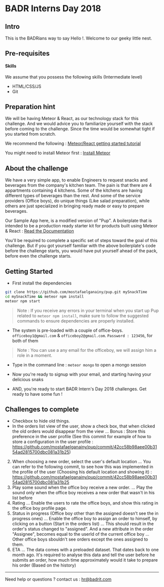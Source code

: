 # BADR Interns Day 2018
## Intro
This is the BADRians way to say Hello !. Welcome to our geeky little nest.

## Pre-requisites 
#### Skills
We assume that you possess the following skills (Intermediate level)
- HTML/CSS/JS 
- Git 

## Preparation hint
We will be having Meteor & React, as our technology stack for this challenge. And we would advice you to familiarize yourself with the stack before coming to the challenge. Since the time would be somewhat tight if you started from scratch. 

We recommend the following : 
[Meteor/React getting started tutorial](https://www.meteor.com/tutorials/react/creating-an-app)

You might need to install Meteor first : [Install Meteor](https://www.meteor.com/install)


## About the challenge
We have a very simple app, to enable Engineers to request snacks and beverages from the company's kitchen team. The pain is that there are 4 appartments containing 4 kitchens. Some of the kitchens are having different types of beverages than the rest. And some of the service providers (Office boys), do unique things (Like salad preparation), while others are just specialized in bringing ready made or easy to prepare beverages. 

Our Sample App here, is a modified version of "Pup". A boilerplate that is intended to be a production ready starter kit for products built using Meteor & React : [Read the Documentation](http://cleverbeagle.com/pup)

You'll be required to complete a specific set of steps toward the goal of this challenge. But if you got yourself familiar with the above boilerplate's code before the challenge starts, you would have put yourself ahead of the pack, before even the challenge starts.

## Getting Started 
- First install the dependencies
```Bash
git clone https://github.com/mostafaelganainy/pup.git mySnackTime
cd mySnackTime && meteor npm install
meteor npm start
```

> Note : If you receive any errors in your terminal when you start up Pup related to `meteor npm install`, make sure to follow the suggested commands to ensure dependencies are properly installed.

- The system is pre-loaded with a couple of office-boys. `officeboy1@gmail.com` & `officeboy2@gmail.com`. `Password : 123456`, for both of them
> Note : You can use a any email for the officeboy, we will assign him a role in a moment.

- Type in the command line : `meteor mongo` to open a mongo session

- Now you're ready to signup with your email, and starting having your delicious snaks

- AND, you're ready to start BADR Intern's Day 2018 challenges. Get ready to have some fun !

## Challenges to complete

- Checkbox to hide old things.
 - In the orders list view of the user, show a check box, that when clicked the old orders would disappear from the view
... Bonus : Store this preference in the user profile (See this commit for example of how to store a configuration in the user profile : https://github.com/mostafaelganainy/pup/commit/42cc58b98aee00b3154ad2815700dbc081a31b25)
2. When choosing a new order, select the user's default location
... You can refer to the following commit, to see how this was implemented in the profile of the user (Choosing his default location and showing it) : https://github.com/mostafaelganainy/pup/commit/42cc58b98aee00b3154ad2815700dbc081a31b25
3. Play some sound when the office boy receive a new order.
... Play the sound only when the office boy receives a new order that wasn't in his list before
4. Rating
... Enable the users to rate the office boys, and show this rating in the office boy profile page.
5. Status in progress (Office boy other than the assigned doesn’t see the in progress ones)
... Enable the office boy to assign an order to himself, by clicking on a button (Start in the orders list)
... This should result in the order's status changed to "assigned". And a new attribute in the order "Assignee", becomes equal to the userId of the current office boy
... Other office boys sbouldn't see orders except the ones assigned to them.
6. ETA
... The data comes with a preloaded dataset. That dates back to one month ago. It's required to analyse this data and tell the user before he submits an order, how much time approximately would it take to prepare his order (Based on the history)



---

Need help or questions ? contact us : hr@badrit.com
